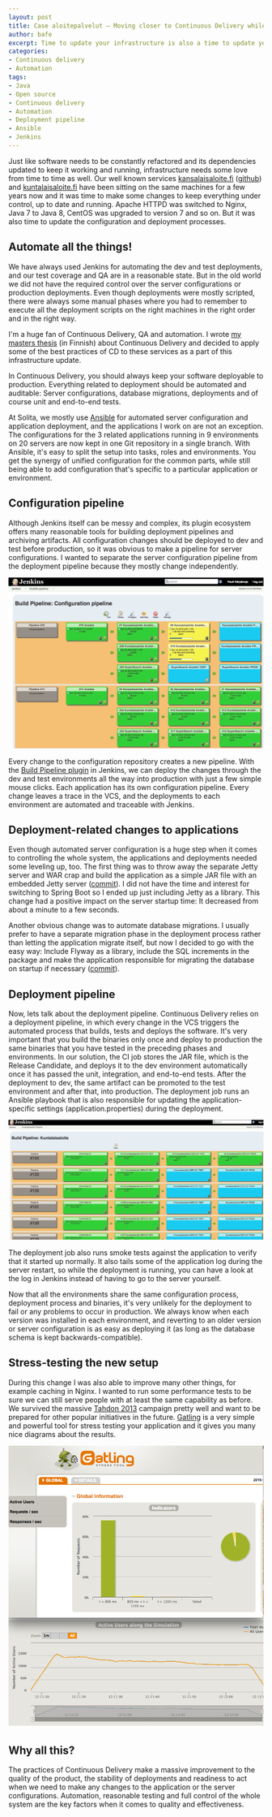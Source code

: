 ```yaml
---
layout: post
title: Case aloitepalvelut – Moving closer to Continuous Delivery while updating infrastructure
author: bafe
excerpt: Time to update your infrastructure is also a time to update your deployment pipeline!
categories:
- Continuous delivery
- Automation
tags:
- Java
- Open source
- Continuous delivery
- Automation
- Deployment pipeline
- Ansible
- Jenkins
---
```


Just like software needs to be constantly refactored and its dependencies updated to keep it working and running, infrastructure needs some love from time to time as well. Our well known services [kansalaisaloite.fi](https://www.kansalaisaloite.fi) ([github](https://github.com/solita/kansalaisaloite)) and [kuntalaisaloite.fi](https://www.kuntalaisaloite.fi) have been sitting on the same machines for a few years now and it was time to make some changes to keep everything under control, up to date and running. Apache HTTPD was switched to Nginx, Java 7 to Java 8, CentOS was upgraded to version 7 and so on. But it was also time to update the configuration and deployment processes.

## Automate all the things!

We have always used Jenkins for automating the dev and test deployments, and our test coverage and QA are in a reasonable state. But in the old world we did not have the required control over the server configurations or production deployments. Even though deployments were mostly scripted, there were always some manual phases where you had to remember to execute all the deployment scripts on the right machines in the right order and in the right way.

I'm a huge fan of Continuous Delivery, QA and automation. I wrote [my masters thesis](http://www.bafe.fi/dippa.pdf) (in Finnish) about Continuous Delivery and decided to apply some of the best practices of CD to these services as a part of this infrastructure update.

In Continuous Delivery, you should always keep your software deployable to production. Everything related to deployment should be automated and auditable: Server configurations, database migrations, deployments and of course unit and end-to-end tests.

At Solita, we mostly use [Ansible](http://www.ansible.com/) for automated server configuration and application deployment, and the applications I work on are not an exception. The configurations for the 3 related applications running in 9 environments on 20 servers are now kept in one Git repository in a single branch. With Ansible, it's easy to split the setup into tasks, roles and environments. You get the synergy of unified configuration for the common parts, while still being able to add configuration that's specific to a particular application or environment.

## Configuration pipeline

Although Jenkins itself can be messy and complex, its plugin ecosystem offers many reasonable tools for building deployment pipelines and archiving artifacts. All configuration changes should be deployed to dev and test before production, so it was obvious to make a pipeline for server configurations. I wanted to separate the server configuration pipeline from the deployment pipeline because they mostly change independently.

![Tools](/img/kansalaisaloite-cd/ansible.png)

Every change to the configuration repository creates a new pipeline. With the [Build Pipeline plugin](https://wiki.jenkins-ci.org/display/JENKINS/Build+Pipeline+Plugin) in Jenkins, we can deploy the changes through the dev and test environments all the way into production with just a few simple mouse clicks. Each application has its own configuration pipeline. Every change leaves a trace in the VCS, and the deployments to each environment are automated and traceable with Jenkins.

## Deployment-related changes to applications

Even though automated server configuration is a huge step when it comes to controlling the whole system, the applications and deployments needed some leveling up, too. The first thing was to throw away the separate Jetty server and WAR crap and build the application as a simple JAR file with an embedded Jetty server ([commit](https://github.com/solita/kansalaisaloite/commit/b7404c181328a8c2118f44ca6e2f5406c7780837)). I did not have the time and interest for switching to Spring Boot so I ended up just including Jetty as a library. This change had a positive impact on the server startup time: It decreased from about a minute to a few seconds.

Another obvious change was to automate database migrations. I usually prefer to have a separate migration phase in the deployment process rather than letting the application migrate itself, but now I decided to go with the easy way: Include Flyway as a library, include the SQL increments in the package and make the application responsible for migrating the database on startup if necessary ([commit](https://github.com/solita/kansalaisaloite/commit/b62cf3680cce84086e51bfb54f967d48a3cc4c2d)).

## Deployment pipeline

Now, lets talk about the deployment pipeline. Continuous Delivery relies on a deployment pipeline, in which every change in the VCS triggers the automated process that builds, tests and deploys the software. It's very important that you build the binaries only once and deploy to production the same binaries that you have tested in the preceding phases and environments. In our solution, the CI job stores the JAR file, which is the Release Candidate, and deploys it to the dev environment automatically once it has passed the unit, integration, and end-to-end tests. After the deployment to dev, the same artifact can be promoted to the test environment and after that, into production. The deployment job runs an Ansible playbook that is also responsible for updating the application-specific settings (application.properties) during the deployment.

![Tools](/img/kansalaisaloite-cd/pipeline.png)

The deployment job also runs smoke tests against the application to verify that it started up normally. It also tails some of the application log during the server restart, so while the deployment is running, you can have a look at the log in Jenkins instead of having to go to the server yourself.

Now that all the environments share the same configuration process, deployment process and binaries, it's very unlikely for the deployment to fail or any problems to occur in production. We always know when each version was installed in each environment, and reverting to an older version or server configuration is as easy as deploying it (as long as the database schema is kept backwards-compatible).

## Stress-testing the new setup

During this change I was also able to improve many other things, for example caching in Nginx. I wanted to run some performance tests to be sure we can still serve people with at least the same capability as before. We survived the massive [Tahdon 2013](http://www.tahdon2013.fi/) campaign pretty well and want to be prepared for other popular initiatives in the future. [Gatling](http://gatling.io/) is a very simple and powerful tool for stress testing your application and it gives you many nice diagrams about the results.

![Tools](/img/kansalaisaloite-cd/gatling.png)

## Why all this?

The practices of Continuous Delivery make a massive improvement to the quality of the product, the stability of deployments and readiness to act when we need to make any changes to the application or the server configurations. Automation, reasonable testing and full control of the whole system are the key factors when it comes to quality and effectiveness.
